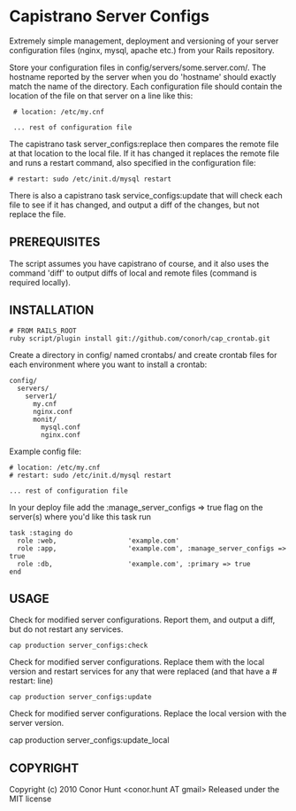 Capistrano Server Configs
=========================

Extremely simple management, deployment and versioning of your server configuration files (nginx, mysql, apache etc.) from your Rails repository.

Store your configuration files in config/servers/some.server.com/. The hostname reported by the server when you do 'hostname' should exactly match the name of the directory. Each configuration file should contain the location of the file on that server on a line like this: 

     # location: /etc/my.cnf

     ... rest of configuration file

The capistrano task server_configs:replace then compares the remote file at that location to the local file. If it has changed it replaces the remote file and runs a restart command, also specified in the configuration file:

    # restart: sudo /etc/init.d/mysql restart

There is also a capistrano task service_configs:update that will check each file to see if it has changed, and output a diff of the changes, but not replace the file.

PREREQUISITES
-------------

The script assumes you have capistrano of course, and it also uses the command 'diff' to output diffs of local and remote files (command is required locally).

INSTALLATION
------------

    # FROM RAILS_ROOT
    ruby script/plugin install git://github.com/conorh/cap_crontab.git

Create a directory in config/ named crontabs/ and create crontab files for each environment where you want to install a crontab:

    config/
      servers/
        server1/
          my.cnf
          nginx.conf
          monit/
            mysql.conf
            nginx.conf

Example config file:

    # location: /etc/my.cnf
    # restart: sudo /etc/init.d/mysql restart

    ... rest of configuration file

In your deploy file add the :manage_server_configs => true flag on the server(s) where you'd
like this task run

    task :staging do
      role :web,                  'example.com'
      role :app,                  'example.com', :manage_server_configs => true
      role :db,                   'example.com', :primary => true
    end

USAGE
-----

Check for modified server configurations. Report them, and output a diff, but do not restart any services.

    cap production server_configs:check

Check for modified server configurations. Replace them with the local version and restart
services for any that were replaced (and that have a # restart: line)

    cap production server_configs:update

Check for modified server configurations. Replace the local version with the server version.

   cap production server_configs:update_local

COPYRIGHT
---------

Copyright (c) 2010 Conor Hunt <conor.hunt AT gmail>
Released under the MIT license